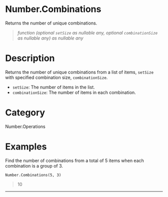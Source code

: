 ﻿# Number.Combinations
Returns the number of unique combinations.
> _function (optional <code>setSize</code> as nullable any, optional <code>combinationSize</code> as nullable any) as nullable any_
# Description 
Returns the number of unique combinations from a list of items, <code>setSize</code> with specified combination size, <code>combinationSize</code>.
<ul>
    <li><code>setSize</code>: The number of items in the list.</li>
    <li><code>combinationSize</code>: The number of items in each combination.</li>
</ul>

# Category 
Number.Operations
# Examples 
Find the number of combinations from a total of 5 items when each combination is a group of 3.
```
Number.Combinations(5, 3)
```
> 10
***
